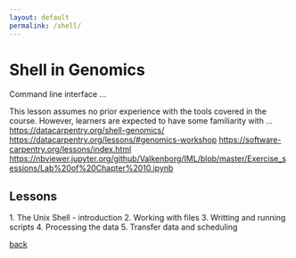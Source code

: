 ```yaml
---
layout: default
permalink: /shell/
--- 
```

<h1> Shell in Genomics</h1>

Command line interface ...

This lesson assumes no prior experience with the tools covered in the course. However, 
learners are expected to have some familiarity with ...
https://datacarpentry.org/shell-genomics/
https://datacarpentry.org/lessons/#genomics-workshop
https://software-carpentry.org/lessons/index.html
https://nbviewer.jupyter.org/github/Valkenborg/IML/blob/master/Exercise_sessions/Lab%20of%20Chapter%2010.ipynb

<h2> Lessons </h2>
1. The Unix Shell - introduction
2. Working with files
3. Writting and running scripts
4. Processing the data
5. Transfer data and scheduling

[back](/)
